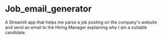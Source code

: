 # Job_email_generator
A Streamlit app that helps me parse a job posting on the company's website and send an email to the Hiring Manager explaining why I am a suitable candidate.
